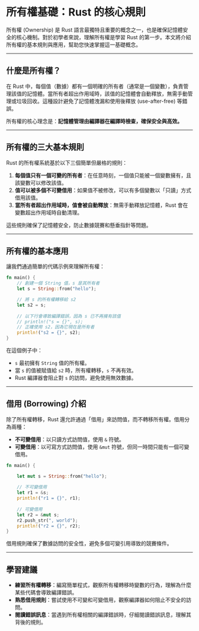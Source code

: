 # 所有權基礎：Rust 的核心規則

所有權 (Ownership) 是 Rust 語言最獨特且重要的概念之一，也是確保記憶體安全的核心機制。對於初學者來說，理解所有權是學習 Rust 的第一步。本文將介紹所有權的基本規則與應用，幫助您快速掌握這一基礎概念。

---

## 什麼是所有權？

在 Rust 中，每個值（數據）都有一個明確的所有者（通常是一個變數），負責管理該值的記憶體。當所有者超出作用域時，該值的記憶體會自動釋放，無需手動管理或垃圾回收。這種設計避免了記憶體洩漏和使用後釋放 (use-after-free) 等錯誤。

所有權的核心理念是：**記憶體管理由編譯器在編譯時檢查，確保安全與高效。**

---

## 所有權的三大基本規則

Rust 的所有權系統基於以下三個簡單但嚴格的規則：

1. **每個值只有一個可變的所有者**：在任意時刻，一個值只能被一個變數擁有，且該變數可以修改該值。
2. **值可以被多個不可變借用**：如果值不被修改，可以有多個變數以「只讀」方式借用該值。
3. **當所有者超出作用域時，值會被自動釋放**：無需手動釋放記憶體，Rust 會在變數超出作用域時自動清理。

這些規則確保了記憶體安全，防止數據競賽和懸垂指針等問題。

---

## 所有權的基本應用

讓我們通過簡單的代碼示例來理解所有權：

```rust
fn main() {
    // 創建一個 String 值，s 是其所有者
    let s = String::from("hello");

    // 將 s 的所有權轉移給 s2
    let s2 = s;
    
    // 以下行會導致編譯錯誤，因為 s 已不再擁有該值
    // println!("s = {}", s);
    // 正確使用 s2，因為它現在是所有者
    println!("s2 = {}", s2);
}
```

在這個例子中：

- `s` 最初擁有 `String` 值的所有權。
- 當 `s` 的值被賦值給 `s2` 時，所有權轉移，`s` 不再有效。
- Rust 編譯器會阻止對 `s` 的訪問，避免使用無效數據。

---

## 借用 (Borrowing) 介紹

除了所有權轉移，Rust 還允許通過「借用」來訪問值，而不轉移所有權。借用分為兩種：

- **不可變借用**：以只讀方式訪問值，使用 `&` 符號。
- **可變借用**：以可寫方式訪問值，使用 `&mut` 符號，但同一時間只能有一個可變借用。

```rust
fn main() {

    let mut s = String::from("hello");
    
    // 不可變借用
    let r1 = &s;
    println!("r1 = {}", r1);
    
    // 可變借用
    let r2 = &mut s;
    r2.push_str(", world");
    println!("r2 = {}", r2);
}
```

借用規則確保了數據訪問的安全性，避免多個可變引用導致的競賽條件。

---

## 學習建議

- **練習所有權轉移**：編寫簡單程式，觀察所有權轉移時變數的行為，理解為什麼某些代碼會導致編譯錯誤。
- **熟悉借用規則**：嘗試使用不可變和可變借用，觀察編譯器如何阻止不安全的訪問。
- **閱讀錯誤訊息**：當遇到所有權相關的編譯錯誤時，仔細閱讀錯誤訊息，理解其背後的規則。
